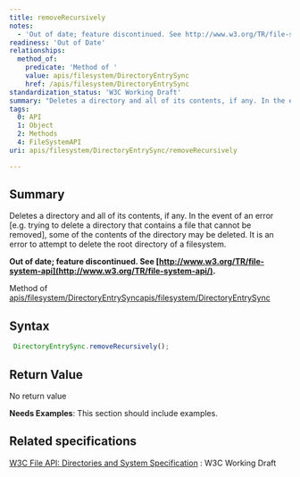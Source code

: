 ```yaml
---
title: removeRecursively
notes:
  - 'Out of date; feature discontinued. See http://www.w3.org/TR/file-system-api/.'
readiness: 'Out of Date'
relationships:
  method_of:
    predicate: 'Method of '
    value: apis/filesystem/DirectoryEntrySync
    href: /apis/filesystem/DirectoryEntrySync
standardization_status: 'W3C Working Draft'
summary: "Deletes a directory and all of its contents, if any. In the event of an error [e.g. trying to delete a directory that contains a file that cannot be removed], some of the contents of the directory may be deleted. It is an error to attempt to delete the root directory of a filesystem.\n"
tags:
  0: API
  1: Object
  2: Methods
  4: FileSystemAPI
uri: apis/filesystem/DirectoryEntrySync/removeRecursively

---
```

## <span>Summary</span>

Deletes a directory and all of its contents, if any. In the event of an error [e.g. trying to delete a directory that contains a file that cannot be removed], some of the contents of the directory may be deleted. It is an error to attempt to delete the root directory of a filesystem.

**Out of date; feature discontinued. See [http://www.w3.org/TR/file-system-api](http://www.w3.org/TR/file-system-api/).**

Method of [apis/filesystem/DirectoryEntrySync](/apis/filesystem/DirectoryEntrySync)[apis/filesystem/DirectoryEntrySync](/apis/filesystem/DirectoryEntrySync)

## <span>Syntax</span>

``` js
 DirectoryEntrySync.removeRecursively();
```

## <span>Return Value</span>

No return value

**Needs Examples**: This section should include examples.

## <span>Related specifications</span>

[W3C File API: Directories and System Specification](http://dev.w3.org/2009/dap/file-system/pub/FileSystem/)
:   W3C Working Draft
